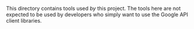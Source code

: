 This directory contains tools used *by* this project. The tools here
are not expected to be used by developers who simply want to use
the Google API client libraries.
